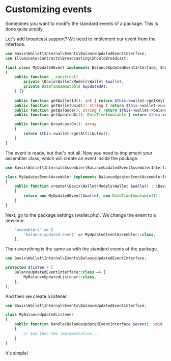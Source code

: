 # Customizing events

Sometimes you want to modify the standard events of a package. This is done quite simply.

Let's add broadcast support? We need to implement our event from the interface.

```php
use Bavix\Wallet\Internal\Events\BalanceUpdatedEventInterface;
use Illuminate\Contracts\Broadcasting\ShouldBroadcast;

final class MyUpdatedEvent implements BalanceUpdatedEventInterface, ShouldBroadcast
{
    public function __construct(
        private \Bavix\Wallet\Models\Wallet $wallet,
        private DateTimeImmutable $updatedAt,
    ) {}
    
    public function getWalletId(): int { return $this->wallet->getKey(); }
    public function getWalletUuid(): string { return $this->wallet->uuid; }
    public function getBalance(): string { return $this->wallet->balanceInt; }
    public function getUpdatedAt(): DateTimeImmutable { return $this->updatedAt; }

    public function broadcastOn(): array
    {
        return $this->wallet->getAttributes();
    }
}
```

The event is ready, but that's not all. Now you need to implement your assembler class, which will create an event inside the package.

```php
use Bavix\Wallet\Internal\Assembler\BalanceUpdatedEventAssemblerInterface;

class MyUpdatedEventAssembler implements BalanceUpdatedEventAssemblerInterface
{
    public function create(\Bavix\Wallet\Models\Wallet $wallet) : \Bavix\Wallet\Internal\Events\BalanceUpdatedEventInterface
    {
        return new MyUpdatedEvent($wallet, new DateTimeImmutable());
    }
}
```

Next, go to the package settings (wallet.php).
We change the event to a new one.

```php
    'assemblers' => [
        'balance_updated_event' => MyUpdatedEventAssembler::class,
    ],
```

Then everything is the same as with the standard events of the package.

```php
use Bavix\Wallet\Internal\Events\BalanceUpdatedEventInterface;

protected $listen = [
    BalanceUpdatedEventInterface::class => [
        MyBalanceUpdatedListener::class,
    ],
];
```

And then we create a listener.

```php
use Bavix\Wallet\Internal\Events\BalanceUpdatedEventInterface;

class MyBalanceUpdatedListener
{
    public function handle(BalanceUpdatedEventInterface $event): void
    {
        // And then the implementation...
    }
}
```

It's simple!
